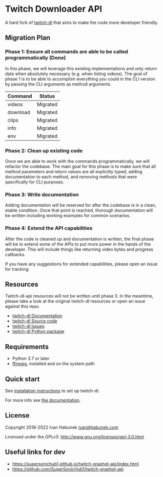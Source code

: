 Twitch Downloader API
======================

A hard fork of [twitch-dl](https://github.com/ihabunek/twitch-dl) that aims to make the code more developer friendly. 

Migration Plan
--------------
### Phase 1: Ensure all commands are able to be called programmatically (Done)

In this phase, we will leverage this existing implementations and only return data when absolutely necessary (e.g. when listing videos). The goal of phase 1 is to be able to accomplish everything you could in the CLI version by passing the CLI arguments as method arguments.

| Command  | Status   |
| -------  | ------   |
| videos   | Migrated |
| download | Migrated |
| clips    | Migrated |
| info     | Migrated |
| env      | Migrated |

### Phase 2: Clean up existing code

Once we are able to work with the commands programmatically, we will refactor the codebase. The main goal for this phase is to make sure that all method parameters and return values are all explicitly typed, adding documentation to each method, and removing methods that were specifically for CLI purposes.

### Phase 3: Write documentation
Adding documentation will be reserved for after the codebase is in a clean, stable condition. Once that point is reached, thorough documentation will be written including working examples for common scenarios.

### Phase 4: Extend the API capabilities

After the code is cleaned up and documentation is written, the final phase will be to extend some of the APIs to put more power in the hands of the developer. This will include things like returning video bytes and progress callbacks. 

If you have any suggestions for extended capabilities, please open an issue for tracking.

Resources
---------
Twitch-dl-api resources will not be written until phase 3. In the meantime, please take a look at the original twitch-dl resources or open an issue against this repo.

* [twitch-dl Documentation](https://twitch-dl.bezdomni.net/)
* [twitch-dl Source code](https://github.com/ihabunek/twitch-dl)
* [twitch-dl Issues](https://github.com/ihabunek/twitch-dl/issues)
* [twitch-dl Python package](https://pypi.org/project/twitch-dl/)

Requirements
------------

* Python 3.7 or later
* [ffmpeg](https://ffmpeg.org/download.html), installed and on the system path

Quick start
-----------

See [installation instructions](https://twitch-dl.bezdomni.net/installation.html)
to set up twitch-dl.

For more info see [the documentation](https://twitch-dl.bezdomni.net/usage.html).

License
-------

Copyright 2018-2022 Ivan Habunek <ivan@habunek.com>

Licensed under the GPLv3: http://www.gnu.org/licenses/gpl-3.0.html

Useful links for dev
--------------------

* https://supersonichub1.github.io/twitch-graphql-api/index.html
* https://github.com/SuperSonicHub1/twitch-graphql-api
